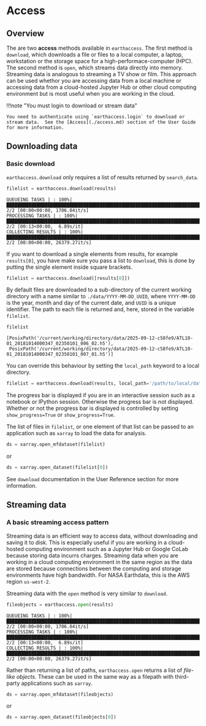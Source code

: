 # Access

## Overview

The are two **access** methods available in `earthaccess`.  The first method is `download`, which downloads a file or files to a local computer, a laptop, workstation or the storage space for a high-performace-computer (HPC).  The second method is `open`, which streams data directly into memory.  Streaming data is analogous to streaming a TV show or film.  This approach can be used whethor you are accessing data from a local machine or accessing data from a cloud-hosted Jupyter Hub or other cloud computing environment but is most useful when you are working in the cloud.

!!!note "You must login to download or stream data"

    You need to authenticate using `earthaccess.login` to download or stream data.  See the [Access](./access.md) section of the User Guide for more information.

## Downloading data

### Basic download

`earthaccess.download` only requires a list of results returned by `search_data`.

```python
filelist = earthaccess.download(results)
```
```
QUEUEING TASKS | : 100%|█████████████████████████████████████████████████████████████████████████████████████████████████| 2/2 [00:00<00:00, 1706.04it/s]
PROCESSING TASKS | : 100%|█████████████████████████████████████████████████████████████████████████████████████████████████| 2/2 [00:13<00:00,  6.89s/it]
COLLECTING RESULTS | : 100%|████████████████████████████████████████████████████████████████████████████████████████████| 2/2 [00:00<00:00, 26379.27it/s]
```

If you want to download a single elements from results, for example `results[0]`, you have make sure you pass a list to `download`, this is done by putting the single element inside square brackets.

```python
filelist = earthaccess.download([results[0]])
```

By default files are downloaded to a sub-directory of the current working directory with a name similar to `./data/YYYY-MM-DD_UUID`, where `YYYY-MM-DD` is the year, month and day of the current date, and `UUID` is a unique identifier.  The path to each file is returned and, here, stored in the variable `filelist`.

```python
filelist
```
```
[PosixPath('/current/working/directory/data/2025-09-12-c58fe9/ATL10-01_20181014000347_02350101_006_02.h5'),
 PosixPath('/current/working/directory/data/2025-09-12-c58fe9/ATL10-01_20181014000347_02350101_007_01.h5')]
 ```

You can override this behaviour by setting the `local_path` keyword to a local directory.

```python
filelist = earthaccess.download(results, local_path='/path/to/local/data/directory/')
```

The progress bar is displayed if you are in an interactive session such as a notebook or IPython session.  Otherwise the progress bar is not displayed.  Whether or not the progress bar is displayed is controlled by setting `show_progress=True` or `show_progress=True`.

The list of files in `filelist`, or one element of that list can be passed to an application such as `xarray` to load the data for analysis.

```python
ds = xarray.open_mfdataset(filelist)
```

or

```python
ds = xarray.open_dataset(filelist[0])
```

See `download` documentation in the User Reference section for more information.


## Streaming data

### A basic streaming access pattern

Streaming data is an efficient way to access data, without downloading and saving it to disk.  This is especially useful if you are working in a cloud-hosted computing environment such as a Jupyter Hub or Google CoLab because storing data incurrs charges.  Streaming data when you are working in a cloud computing environment in the same region as the data are stored because connections between the computing and storage environments have high bandwidth.  For NASA Earthdata, this is the AWS region `us-west-2`.

Streaming data with the `open` method is very similar to `download`.

```python
fileobjects = earthaccess.open(results)
```
```
QUEUEING TASKS | : 100%|█████████████████████████████████████████████████████████████████████████████████████████████████| 2/2 [00:00<00:00, 1706.04it/s]
PROCESSING TASKS | : 100%|█████████████████████████████████████████████████████████████████████████████████████████████████| 2/2 [00:13<00:00,  6.89s/it]
COLLECTING RESULTS | : 100%|████████████████████████████████████████████████████████████████████████████████████████████| 2/2 [00:00<00:00, 26379.27it/s]
```

Rather than returning a list of paths, `earthaccess.open` returns a list of _file-like objects_.  These can be used in the same way as a filepath with third-party applications such as `xarray`.

```python
ds = xarray.open_mfdataset(fileobjects)
```

or

```python
ds = xarray.open_dataset(fileobjects[0])
```
